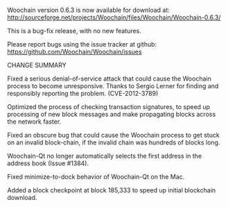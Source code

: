 Woochain version 0.6.3 is now available for download at:
  http://sourceforge.net/projects/Woochain/files/Woochain/Woochain-0.6.3/

This is a bug-fix release, with no new features.

Please report bugs using the issue tracker at github:
  https://github.com/Woochain/Woochain/issues

CHANGE SUMMARY

Fixed a serious denial-of-service attack that could cause the
Woochain process to become unresponsive. Thanks to Sergio Lerner
for finding and responsibly reporting the problem. (CVE-2012-3789)

Optimized the process of checking transaction signatures, to
speed up processing of new block messages and make propagating
blocks across the network faster.

Fixed an obscure bug that could cause the Woochain process to get
stuck on an invalid block-chain, if the invalid chain was
hundreds of blocks long.

Woochain-Qt no longer automatically selects the first address
in the address book (Issue #1384).

Fixed minimize-to-dock behavior of Woochain-Qt on the Mac.

Added a block checkpoint at block 185,333 to speed up initial
blockchain download.
